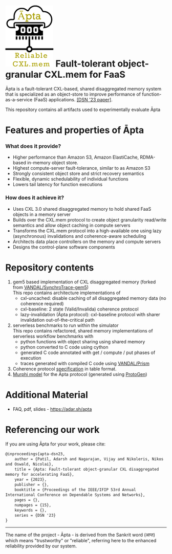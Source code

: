 # ![Apta thumb](https://github.com/adarshpatil/timewarp/blob/master/images/projects/apta/apta-thumb-github.png) Fault-tolerant object-granular CXL.mem for FaaS

Āpta is a fault-tolerant CXL-based, shared disaggregated memory system that is specialized as an object-store to improve performance of function-as-a-service (FaaS) applications. [[DSN '23 paper]](). 

This repository contains all artifacts used to experimentally evaluate Āpta 

# Features and properties of Āpta
### What does it provide?

- Higher performance than Amazon S3, Amazon ElastiCache, RDMA-based in-memory object store.
- Highest compute-server fault-tolerance, similar to as Amazon S3
- Strongly consistent object store and strict recovery semantics
- Flexible, dynamic schedulability of individual functions
- Lowers tail latency for function executions

### How does it achieve it?

- Uses CXL 3.0 shared disaggregated memory to hold shared FaaS objects in a memory server
- Builds over the CXL.mem protocol to create object granularity read/write semantics and allow object caching in compute servers
- Transforms the CXL.mem protocol into a high-available one using lazy (asynchronous) invalidations and coherence-aware scheduling
- Architects data place controllers on the memory and compute servers 
- Designs the control-plane software components

# Repository contents
1.  gem5 based implementation of CXL disaggregated memory (forked from [VANDAL/SynchroTrace-gem5](https://github.com/VANDAL/SynchroTrace-gem5))\
	This repo contains architecture implementations of
	 - cxl-uncached: disable caching of all disaggregated memory data (no coherence required)
	 - cxl-baseline: 2 state (Valid/Invalida) coherence protocol 
	 - lazy-invalidation (Āpta protocol): cxl-baseline protocol with sharer invalidation out-of-the-critical path
2.  serverless benchmarks to run within the simulator\
	This repo contains refactored, shared memory implementations of serverless workflow benchmarks with
	 - python functions with object sharing using shared memory 
	 - python converted to C code using cython
	 - generated C code annotated with get / compute / put phases of execution
	 - traces generated with compiled C code using [VANDAL/Prism](https://github.com/adarshpatil/prism/tree/3a12d62cf622ac3918ff62f4265ce3457b48f7a4)
3.  Coherence protocol [specification]() in table format.
4.  [Murphi model](https://github.com/adarshpatil/apta/tree/main/murphi-model) for the Āpta protocol (generated using [ProtoGen](https://github.com/icsa-caps/ProtoGen))

# Additional Material
- FAQ, pdf, slides - https://adar.sh/apta

# Referencing our work
If you are using Āpta for your work, please cite:

```
@inproceedings{apta-dsn23,
	author = {Patil, Adarsh and Nagarajan, Vijay and Nikoleris, Nikos and Oswald, Nicolai},
	title = {Apta: Fault-tolerant object-granular CXL disaggregated memory for accelerating FaaS},
	year = {2023},
	publisher = {},
	booktitle = {Proceedings of the IEEE/IFIP 53rd Annual International Conference on Dependable Systems and Networks},
	pages = {},
	numpages = {15},
	keywords = {},
	series = {DSN '23}
}
```

--------------------------------------------------------------
The name of the project - Āpta - is derived from the Sankrit word (आप्त) which means "trustworthy" or "reliable", referring here to the enhanced reliability provided by our system.
